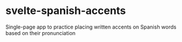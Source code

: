 # svelte-spanish-accents
Single-page app to practice placing written accents on Spanish words based on their pronunciation
